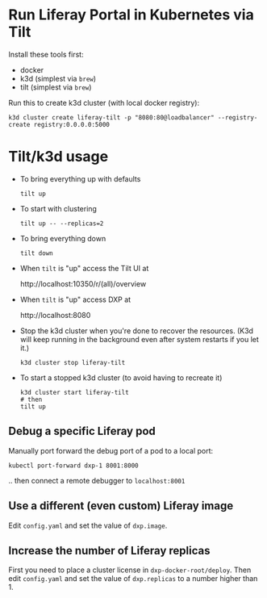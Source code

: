 # Run Liferay Portal in Kubernetes via Tilt

Install these tools first:
* docker
* k3d (simplest via `brew`)
* tilt (simplest via `brew`)

Run this to create k3d cluster (with local docker registry):

```shell
k3d cluster create liferay-tilt -p "8080:80@loadbalancer" --registry-create registry:0.0.0.0:5000
```

# Tilt/k3d usage

* To bring everything up with defaults

  ```shell
  tilt up
  ```

* To start with clustering

  ```shell
  tilt up -- --replicas=2
  ```

* To bring everything down

  ```shell
  tilt down
  ```

* When `tilt` is "up" access the Tilt UI at

    http://localhost:10350/r/(all)/overview

* When `tilt` is "up" access DXP at

    http://localhost:8080

* Stop the k3d cluster when you're done to recover the resources. (K3d will keep running in the background even after system restarts if you let it.)

  ```shell
  k3d cluster stop liferay-tilt
  ```

* To start a stopped k3d cluster (to avoid having to recreate it)

  ```shell
  k3d cluster start liferay-tilt
  # then
  tilt up
  ```

## Debug a specific Liferay pod

Manually port forward the debug port of a pod to a local port:

```shell
kubectl port-forward dxp-1 8001:8000
```

.. then connect a remote debugger to `localhost:8001`

## Use a different (even custom) Liferay image

Edit `config.yaml` and set the value of `dxp.image`.

## Increase the number of Liferay replicas

First you need to place a cluster license in `dxp-docker-root/deploy`. Then
edit `config.yaml` and set the value of `dxp.replicas` to a number higher than 1.
